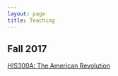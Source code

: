 ```yaml
---
layout: page
title: Teaching
---
```


## Fall 2017

<a href="{{ baseurl }}/revolution-f17/">HIS300A: The American Revolution</a>